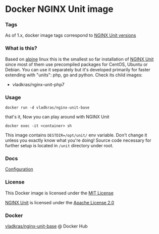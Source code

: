 # Docker NGINX Unit image

### Tags
As of 1.x, docker image tags correspond to [NGINX Unit versions](https://unit.nginx.org/CHANGES.txt)

### What is this?
Based on [alpine](https://hub.docker.com/_/alpine/) linux this is the smallest so far installation of [NGINX Unit](https://www.nginx.com/products/nginx-unit/) since most of them use precompiled packages for CentOS, Ubuntu or Debian. You can use it separately but it's developed primarily for faster extending with "units": php, go and python. Check its child images:

* vladkras/nginx-unit-php7

### Usage
`docker run -d vladkras/nginx-unit-base`

that's it, Now you can play around with NGINX Unit

`docker exec -it <container> sh`

This image contains `DESTDIR=/opt/unit/` env variable. Don't change it unless you exactly know what you're doing! Source code necessary for further setup is located in `/unit` directory under root.

### Docs

[Configuration](https://unit.nginx.org/configuration/)

### License
This Docker image is licensed under the [MIT License](https://github.com/vladkras/nginx-unit-base/blob/master/LICENSE)

[NGINX Unit](https://github.com/nginx/unit) is licensed under the [Apache License 2.0](https://github.com/nginx/unit/blob/master/LICENSE)

### Docker
[vladkras/nginx-unit-base](https://hub.docker.com/r/vladkras/nginx-unit-base/) @ Docker Hub
